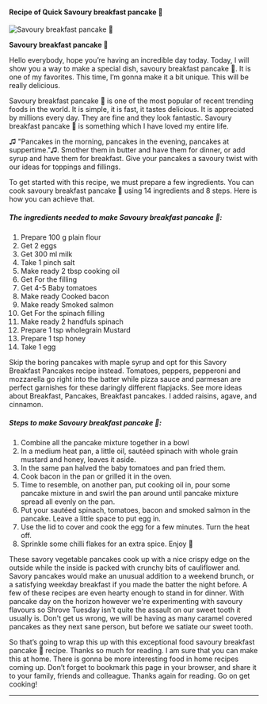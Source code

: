             

#### Recipe of Quick Savoury breakfast pancake 🥞

![Savoury breakfast pancake 🥞](https://img-global.cpcdn.com/recipes/c1becc5aa500b1a0/751x532cq70/savoury-breakfast-pancake-%f0%9f%a5%9e-recipe-main-photo.jpg)

**Savoury breakfast pancake 🥞**

Hello everybody, hope you’re having an incredible day today. Today, I will show you a way to make a special dish, savoury breakfast pancake 🥞. It is one of my favorites. This time, I’m gonna make it a bit unique. This will be really delicious.

Savoury breakfast pancake 🥞 is one of the most popular of recent trending foods in the world. It is simple, it is fast, it tastes delicious. It is appreciated by millions every day. They are fine and they look fantastic. Savoury breakfast pancake 🥞 is something which I have loved my entire life.

♫ "Pancakes in the morning, pancakes in the evening, pancakes at suppertime."♫. Smother them in butter and have them for dinner, or add syrup and have them for breakfast. Give your pancakes a savoury twist with our ideas for toppings and fillings.

To get started with this recipe, we must prepare a few ingredients. You can cook savoury breakfast pancake 🥞 using 14 ingredients and 8 steps. Here is how you can achieve that.

##### The ingredients needed to make Savoury breakfast pancake 🥞:

1.  Prepare 100 g plain flour
2.  Get 2 eggs
3.  Get 300 ml milk
4.  Take 1 pinch salt
5.  Make ready 2 tbsp cooking oil
6.  Get For the filling
7.  Get 4-5 Baby tomatoes
8.  Make ready Cooked bacon
9.  Make ready Smoked salmon
10.  Get For the spinach filling
11.  Make ready 2 handfuls spinach
12.  Prepare 1 tsp wholegrain Mustard
13.  Prepare 1 tsp honey
14.  Take 1 egg

Skip the boring pancakes with maple syrup and opt for this Savory Breakfast Pancakes recipe instead. Tomatoes, peppers, pepperoni and mozzarella go right into the batter while pizza sauce and parmesan are perfect garnishes for these daringly different flapjacks. See more ideas about Breakfast, Pancakes, Breakfast pancakes. I added raisins, agave, and cinnamon.

##### Steps to make Savoury breakfast pancake 🥞:

1.  Combine all the pancake mixture together in a bowl
2.  In a medium heat pan, a little oil, sautéed spinach with whole grain mustard and honey, leaves it aside.
3.  In the same pan halved the baby tomatoes and pan fried them.
4.  Cook bacon in the pan or grilled it in the oven.
5.  Time to resemble, on another pan, put cooking oil in, pour some pancake mixture in and swirl the pan around until pancake mixture spread all evenly on the pan.
6.  Put your sautéed spinach, tomatoes, bacon and smoked salmon in the pancake. Leave a little space to put egg in.
7.  Use the lid to cover and cook the egg for a few minutes. Turn the heat off.
8.  Sprinkle some chilli flakes for an extra spice. Enjoy 🥞

These savory vegetable pancakes cook up with a nice crispy edge on the outside while the inside is packed with crunchy bits of cauliflower and. Savory pancakes would make an unusual addition to a weekend brunch, or a satisfying weekday breakfast if you made the batter the night before. A few of these recipes are even hearty enough to stand in for dinner. With pancake day on the horizon however we're experimenting with savoury flavours so Shrove Tuesday isn't quite the assault on our sweet tooth it usually is. Don't get us wrong, we will be having as many caramel covered pancakes as they next sane person, but before we satiate our sweet tooth.

So that’s going to wrap this up with this exceptional food savoury breakfast pancake 🥞 recipe. Thanks so much for reading. I am sure that you can make this at home. There is gonna be more interesting food in home recipes coming up. Don’t forget to bookmark this page in your browser, and share it to your family, friends and colleague. Thanks again for reading. Go on get cooking!

* * *